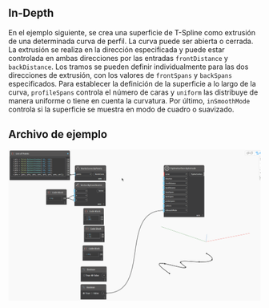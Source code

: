 ## In-Depth
En el ejemplo siguiente, se crea una superficie de T-Spline como extrusión de una determinada curva de perfil. La curva puede ser abierta o cerrada. La extrusión se realiza en la dirección especificada y puede estar controlada en ambas direcciones por las entradas `frontDistance` y `backDistance`. Los tramos se pueden definir individualmente para las dos direcciones de extrusión, con los valores de `frontSpans` y `backSpans` especificados. Para establecer la definición de la superficie a lo largo de la curva, `profileSpans` controla el número de caras y `uniform` las distribuye de manera uniforme o tiene en cuenta la curvatura. Por último, `inSmoothMode` controla si la superficie se muestra en modo de cuadro o suavizado.

## Archivo de ejemplo
![Example](./Autodesk.DesignScript.Geometry.TSpline.TSplineSurface.ByExtrude_img.gif)
